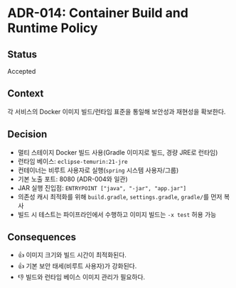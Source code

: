 # ADR-014: Container Build and Runtime Policy

## Status
Accepted

## Context
각 서비스의 Docker 이미지 빌드/런타임 표준을 통일해 보안성과 재현성을 확보한다.

## Decision
- 멀티 스테이지 Docker 빌드 사용(Gradle 이미지로 빌드, 경량 JRE로 런타임)
- 런타임 베이스: `eclipse-temurin:21-jre`
- 컨테이너는 비루트 사용자로 실행(`spring` 시스템 사용자/그룹)
- 기본 노출 포트: 8080 (ADR-004와 일관)
- JAR 실행 진입점: `ENTRYPOINT ["java", "-jar", "app.jar"]`
- 의존성 캐시 최적화를 위해 `build.gradle`, `settings.gradle`, `gradle/`를 먼저 복사
- 빌드 시 테스트는 파이프라인에서 수행하고 이미지 빌드는 `-x test` 허용 가능

## Consequences
- 👍 이미지 크기와 빌드 시간이 최적화된다.
- 👍 기본 보안 태세(비루트 사용자)가 강화된다.
- 👎 빌드와 런타임 베이스 이미지 관리가 필요하다.


